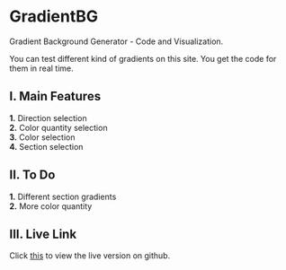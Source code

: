 # GradientBG
Gradient Background Generator - Code and Visualization.

You can test different kind of gradients on this site.
You get the code for them in real time.

## I. Main Features
**1.** Direction selection  
**2.** Color quantity selection  
**3.** Color selection  
**4.** Section selection  

## II. To Do
**1.** Different section gradients  
**2.** More color quantity  

## III. Live Link
Click [this](https://velizarstavrev.github.io/GradientBG/) to view the live version on github.
